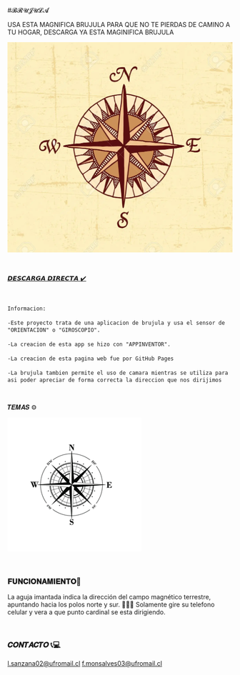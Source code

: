 #𝓑𝓡𝓤𝓙𝓤𝓛𝓐  

USA ESTA MAGNIFICA BRUJULA PARA QUE NO TE PIERDAS DE CAMINO A TU HOGAR, DESCARGA YA ESTA MAGINIFICA BRUJULA


![Image](https://github.com/lucianosp123/brujula/blob/main/brujula.webp)
<p>&nbsp;</p>



[𝘿𝙀𝙎𝘾𝘼𝙍𝙂𝘼 𝘿𝙄𝙍𝙀𝘾𝙏𝘼 ✔️](https://github.com/lucianosp123/brujula/blob/main/brujula%20(1).apk) 

<p>&nbsp;</p>

```
Informacion: 

-Este proyecto trata de una aplicacion de brujula y usa el sensor de "ORIENTACION" o "GIROSCOPIO".

-La creacion de esta app se hizo con "APPINVENTOR".

-La creacion de esta pagina web fue por GitHub Pages

-La brujula tambien permite el uso de camara mientras se utiliza para asi poder apreciar de forma correcta la direccion que nos dirijimos 

```

<p>&nbsp;</p>

 𝑻𝑬𝑴𝑨𝑺 ⚙️

![Image](https://github.com/lucianosp123/brujula/blob/main/sas.png?raw=true) 

<p>&nbsp;</p>

### 𝐅𝐔𝐍𝐂𝐈𝐎𝐍𝐀𝐌𝐈𝐄𝐍𝐓𝐎🔧
La aguja imantada indica la dirección del campo magnético terrestre, apuntando hacia los polos norte y sur. 🧭🧭🧭
Solamente gire su telefono celular y vera a que punto cardinal se esta dirigiendo.

<p>&nbsp;</p>

### 𝑪𝑶𝑵𝑻𝑨𝑪𝑻𝑶 📞💻

l.sanzana02@ufromail.cl
f.monsalves03@ufromail.cl



<p>&nbsp;</p>


